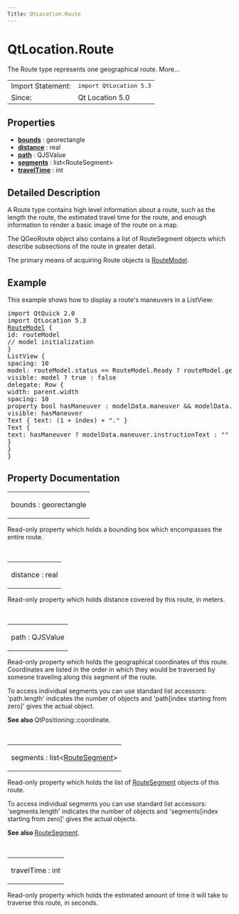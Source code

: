 ```yaml
---
Title: QtLocation.Route
---
```


# QtLocation.Route

<span class="subtitle"></span>
<!-- $$$Route-brief -->
<p>The Route type represents one geographical route. More...</p>
<!-- @@@Route -->
<table class="alignedsummary">
<tr><td class="memItemLeft rightAlign topAlign"> Import Statement:</td><td class="memItemRight bottomAlign"> </b><tt>import QtLocation 5.3</tt></td></tr><tr><td class="memItemLeft rightAlign topAlign"> Since:</td><td class="memItemRight bottomAlign">  Qt Location 5.0</td></tr></table><ul>
</ul>
<h2>Properties</h2>
<ul>
<li class="fn"><b><b><a href="#bounds-prop">bounds</a></b></b> : georectangle</li>
<li class="fn"><b><b><a href="#distance-prop">distance</a></b></b> : real</li>
<li class="fn"><b><b><a href="#path-prop">path</a></b></b> : QJSValue</li>
<li class="fn"><b><b><a href="#segments-prop">segments</a></b></b> : list&lt;RouteSegment&gt;</li>
<li class="fn"><b><b><a href="#travelTime-prop">travelTime</a></b></b> : int</li>
</ul>
<!-- $$$Route-description -->
<h2>Detailed Description</h2>
<p>A Route type contains high level information about a route, such as the length the route, the estimated travel time for the route, and enough information to render a basic image of the route on a map.</p>
<p>The QGeoRoute object also contains a list of RouteSegment objects which describe subsections of the route in greater detail.</p>
<p>The primary means of acquiring Route objects is <a href="QtLocation.RouteModel.md">RouteModel</a>.</p>
<h2>Example</h2>
<p>This example shows how to display a route's maneuvers in a ListView:</p>
<pre class="qml">import QtQuick 2.0
import QtLocation 5.3
<span class="type"><a href="QtLocation.RouteModel.md">RouteModel</a></span> {
<span class="name">id</span>: <span class="name">routeModel</span>
<span class="comment">// model initialization</span>
}
<span class="type">ListView</span> {
<span class="name">spacing</span>: <span class="number">10</span>
<span class="name">model</span>: <span class="name">routeModel</span>.<span class="name">status</span> <span class="operator">==</span> <span class="name">RouteModel</span>.<span class="name">Ready</span> ? <span class="name">routeModel</span>.<span class="name">get</span>(<span class="number">0</span>).<span class="name">segments</span> : <span class="number">null</span>
<span class="name">visible</span>: <span class="name">model</span> ? <span class="number">true</span> : <span class="number">false</span>
<span class="name">delegate</span>: <span class="name">Row</span> {
<span class="name">width</span>: <span class="name">parent</span>.<span class="name">width</span>
<span class="name">spacing</span>: <span class="number">10</span>
property <span class="type">bool</span> <span class="name">hasManeuver</span> : <span class="name">modelData</span>.<span class="name">maneuver</span> <span class="operator">&amp;&amp;</span> <span class="name">modelData</span>.<span class="name">maneuver</span>.<span class="name">valid</span>
<span class="name">visible</span>: <span class="name">hasManeuver</span>
<span class="type">Text</span> { <span class="name">text</span>: (<span class="number">1</span> <span class="operator">+</span> <span class="name">index</span>) <span class="operator">+</span> <span class="string">&quot;.&quot;</span> }
<span class="type">Text</span> {
<span class="name">text</span>: <span class="name">hasManeuver</span> ? <span class="name">modelData</span>.<span class="name">maneuver</span>.<span class="name">instructionText</span> : <span class="string">&quot;&quot;</span>
}
}
}</pre>
<!-- @@@Route -->
<h2>Property Documentation</h2>
<!-- $$$bounds -->
<table class="qmlname"><tr valign="top"><td class="tblQmlPropNode"><p><span class="name">bounds</span> : <span class="type">georectangle</span></p></td></tr></table><p>Read-only property which holds a bounding box which encompasses the entire route.</p>
<!-- @@@bounds -->
<br/>
<!-- $$$distance -->
<table class="qmlname"><tr valign="top"><td class="tblQmlPropNode"><p><span class="name">distance</span> : <span class="type">real</span></p></td></tr></table><p>Read-only property which holds distance covered by this route, in meters.</p>
<!-- @@@distance -->
<br/>
<!-- $$$path -->
<table class="qmlname"><tr valign="top"><td class="tblQmlPropNode"><p><span class="name">path</span> : <span class="type">QJSValue</span></p></td></tr></table><p>Read-only property which holds the geographical coordinates of this route. Coordinates are listed in the order in which they would be traversed by someone traveling along this segment of the route.</p>
<p>To access individual segments you can use standard list accessors: 'path.length' indicates the number of objects and 'path[index starting from zero]' gives the actual object.</p>
<p><b>See also </b>QtPositioning::coordinate.</p>
<!-- @@@path -->
<br/>
<!-- $$$segments -->
<table class="qmlname"><tr valign="top"><td class="tblQmlPropNode"><p><span class="name">segments</span> : <span class="type">list</span>&lt;<span class="type"><a href="QtLocation.RouteSegment.md">RouteSegment</a></span>&gt;</p></td></tr></table><p>Read-only property which holds the list of <a href="QtLocation.RouteSegment.md">RouteSegment</a> objects of this route.</p>
<p>To access individual segments you can use standard list accessors: 'segments.length' indicates the number of objects and 'segments[index starting from zero]' gives the actual objects.</p>
<p><b>See also </b><a href="QtLocation.RouteSegment.md">RouteSegment</a>.</p>
<!-- @@@segments -->
<br/>
<!-- $$$travelTime -->
<table class="qmlname"><tr valign="top"><td class="tblQmlPropNode"><p><span class="name">travelTime</span> : <span class="type">int</span></p></td></tr></table><p>Read-only property which holds the estimated amount of time it will take to traverse this route, in seconds.</p>
<!-- @@@travelTime -->
<br/>
